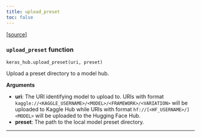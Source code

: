 ```yaml
---
title: upload_preset
toc: false
---
```


[\[source\]](https://github.com/keras-team/keras-hub/tree/v0.17.0/keras_hub/src/utils/preset_utils.py#L365)

### `upload_preset` function

`keras_hub.upload_preset(uri, preset)`

Upload a preset directory to a model hub.

**Arguments**

- **uri**: The URI identifying model to upload to. URIs with format `kaggle://<KAGGLE_USERNAME>/<MODEL>/<FRAMEWORK>/<VARIATION>` will be uploaded to Kaggle Hub while URIs with format `hf://[<HF_USERNAME>/]<MODEL>` will be uploaded to the Hugging Face Hub.
- **preset**: The path to the local model preset directory.

---

